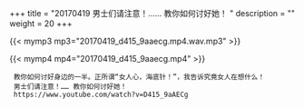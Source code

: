 +++
title = "20170419  男士们请注意！…… 教你如何讨好她！ "
description = ""
weight = 20
+++

{{< mymp3 mp3="20170419_d415_9aaecg.mp4.wav.mp3" >}}

{{< mymp4 mp4="20170419_d415_9aaecg.mp4" >}}

     教你如何讨好身边的一半。正所谓“女人心，海底针！”，我告诉究竟女人在想什么！ 
     男士们请注意！…… 教你如何讨好她！ 
     https://www.youtube.com/watch?v=D415_9aAECg 
